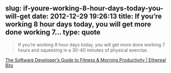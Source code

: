 slug: if-youre-working-8-hour-days-today-you-will-get
date: 2012-12-29 19:26:13
title: If you’re working 8 hour days today, you will get more done working 7...
type: quote
---

> If you’re working 8 hour days today, you will get more done working 7 hours and squeezing in a 30-40 minutes of physical exercise.

[The Software Developer’s Guide to Fitness & Morning Productivity | Ethereal Bits](http://www.etherealbits.com/?p=68)
